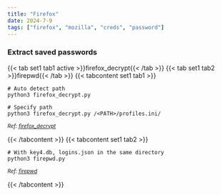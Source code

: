 ```yaml
---
title: "Firefox"
date: 2024-7-9
tags: ["firefox", "mozilla", "creds", "password"]
---
```


### Extract saved passwords

{{< tab set1 tab1 active >}}firefox_decrypt{{< /tab >}}
{{< tab set1 tab2 >}}firepwd{{< /tab >}}
{{< tabcontent set1 tab1 >}}

```console
# Auto detect path
python3 firefox_decrypt.py
```

```console
# Specify path
python3 firefox_decrypt.py /<PATH>/profiles.ini/
```

<small>*Ref: [firefox_decrypt](https://github.com/unode/firefox_decrypt)*</small>

{{< /tabcontent >}}
{{< tabcontent set1 tab2 >}}

```console
# With key4.db, logins.json in the same directory
python3 firepwd.py
```

<small>*Ref: [firepwd](https://github.com/lclevy/firepwd)*</small>

{{< /tabcontent >}}
